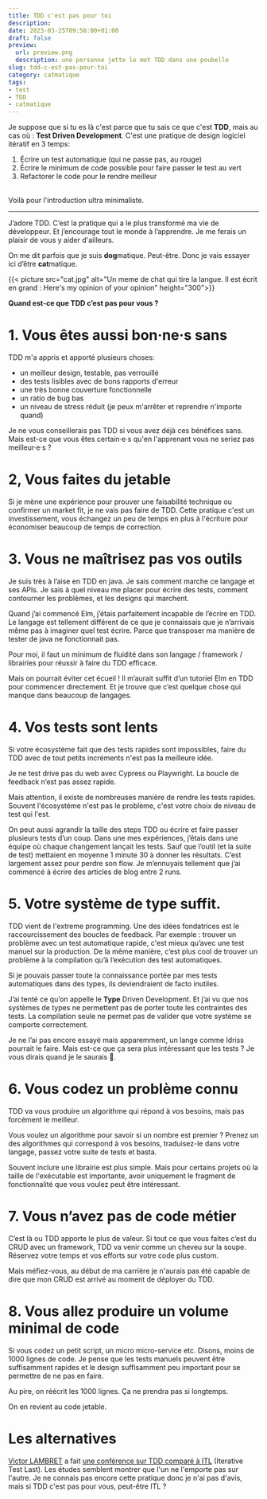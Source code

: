 ```yaml
---
title: TDD c'est pas pour toi
description: 
date: 2023-03-25T09:58:00+01:00
draft: false
preview:
  url: preview.png
  description: une personne jette le mot TDD dans une poubelle
slug: tdd-c-est-pas-pour-toi
category: catmatique
tags:
- test
- TDD
- catmatique
---
```


Je suppose que si tu es là c'est parce que tu sais ce que c'est __TDD__, mais au cas où : __Test Driven Development__. C'est une pratique de design logiciel itératif en 3 temps:
1. Écrire un test automatique (qui ne passe pas, au rouge)
2. Écrire le minimum de code possible pour faire passer le test au vert
3. Refactorer le code pour le rendre meilleur  
  
<br>
Voilà pour l'introduction ultra minimaliste.

----------------------------------------

J’adore TDD. C’est la pratique qui a le plus transformé ma vie de développeur. Et j’encourage tout le monde à l’apprendre. Je me ferais un plaisir de vous y aider d'ailleurs. 

On me dit parfois que je suis <strong>dog</strong>matique. Peut-être. Donc je vais essayer ici d’être <strong>cat</strong>matique.

{{< picture src="cat.jpg" alt="Un meme de chat qui tire la langue. Il est écrit en grand : Here's my opinion of your opinion" height="300">}}  

__Quand est-ce que TDD c’est pas pour vous ?__

# 1. Vous êtes aussi bon·ne·s sans
TDD m'a appris et apporté plusieurs choses:
- un meilleur design, testable, pas verrouillé
- des tests lisibles avec de bons rapports d'erreur
- une très bonne couverture fonctionnelle
- un ratio de bug bas
- un niveau de stress réduit (je peux m'arrêter et reprendre n'importe quand)

Je ne vous conseillerais pas TDD si vous avez déjà ces bénéfices sans. Mais est-ce que vous êtes certain·e·s qu'en l'apprenant vous ne seriez pas meilleur·e·s ?

# 2, Vous faites du jetable
Si je mène une expérience pour prouver une faisabilité technique ou confirmer un market fit, je ne vais pas faire de TDD. Cette pratique c'est un investissement, vous échangez un peu de temps en plus à l'écriture pour économiser beaucoup de temps de correction. 

# 3. Vous ne maîtrisez pas vos outils 
Je suis très à l’aise en TDD en java. Je sais comment marche ce langage et ses APIs. Je sais à quel niveau me placer pour écrire des tests, comment contourner les problèmes, et les designs qui marchent. 

Quand j’ai commencé Elm, j’étais parfaitement incapable de l’écrire en TDD. Le langage est tellement différent de ce que je connaissais que je n’arrivais même pas à imaginer quel test écrire. Parce que transposer ma manière de tester de java ne fonctionnait pas. 

Pour moi, il faut un minimum de fluidité dans son langage / framework / librairies pour réussir à faire du TDD efficace. 

Mais on pourrait éviter cet écueil ! Il m’aurait suffit d’un tutoriel Elm en TDD pour commencer directement. Et je trouve que c’est quelque chose qui manque dans beaucoup de langages. 

# 4. Vos tests sont lents
Si votre écosystème fait que des tests rapides sont impossibles, faire du TDD avec de tout petits incréments n'est pas la meilleure idée.

Je ne test drive pas du web avec Cypress ou Playwright. La boucle de feedback n’est pas assez rapide. 

Mais attention, il existe de nombreuses manière de rendre les tests rapides. Souvent l'écosystème n'est pas le problème, c'est votre choix de niveau de test qui l'est.

On peut aussi agrandir la taille des steps TDD ou écrire et faire passer plusieurs tests d’un coup. Dans une mes expériences, j’étais dans une équipe où chaque changement lançait les tests. Sauf que l’outil (et la suite de test) mettaient en moyenne 1 minute 30 à donner les résultats. C’est largement assez pour perdre son flow. Je m’ennuyais tellement que j’ai commencé à écrire des articles de blog entre 2 runs. 
# 5. Votre système de type suffit. 
TDD vient de l'extreme programming. Une des idées fondatrices est le raccourcissement des boucles de feedback. Par exemple : trouver un problème avec un test automatique rapide, c'est mieux qu’avec une test manuel sur la production. De la même manière, c’est plus cool de trouver un problème à la compilation qu’à l’exécution des test automatiques. 

Si je pouvais passer toute la connaissance portée par mes tests automatiques dans des types, ils deviendraient de facto inutiles. 

J’ai tenté ce qu’on appelle le __Type__ Driven Development. Et j’ai vu que nos systèmes de types ne permettent pas de porter toute les contraintes des tests. La compilation seule ne permet pas de valider que votre système se comporte correctement. 

Je ne l’ai pas encore essayé mais apparemment, un lange comme Idriss pourrait le faire. Mais est-ce que ça sera plus intéressant que les tests ? Je vous dirais quand je le saurais 🤣.

# 6. Vous codez un problème connu
TDD va vous produire un algorithme qui répond à vos besoins, mais pas forcément le meilleur. 

Vous voulez un algorithme pour savoir si un nombre est premier ? Prenez un des algorithmes qui correspond à vos besoins, traduisez-le dans votre langage, passez votre suite de tests et basta.

Souvent inclure une librairie est plus simple. Mais pour certains projets où la taille de l'exécutable est importante, avoir uniquement le fragment de fonctionnalité que vous voulez peut être intéressant.

# 7. Vous n’avez pas de code métier
C’est là ou TDD apporte le plus de valeur. Si tout ce que vous faites c’est du CRUD avec un framework, TDD va venir comme un cheveu sur la soupe. Réservez votre temps et vos efforts sur votre code plus custom. 

Mais méfiez-vous, au début de ma carrière je n'aurais pas été capable de dire que mon CRUD est arrivé au moment de déployer du TDD.

# 8. Vous allez produire un volume minimal de code
Si vous codez un petit script, un micro micro-service etc. Disons, moins de 1000 lignes de code. Je pense que les tests manuels peuvent être suffisamment rapides et le design suffisamment peu important pour se permettre de ne pas en faire. 

Au pire, on réécrit les 1000 lignes. Ça ne prendra pas si longtemps. 

On en revient au code jetable.

# Les alternatives
[Victor LAMBRET](https://www.linkedin.com/in/victor-lambret-5218b9b2/) a fait [une conférence sur TDD comparé à ITL](https://www.youtube.com/watch?v=Ddarw3wUXQY) (Iterative Test Last). Les études semblent montrer que l'un ne l'emporte pas sur l'autre. Je ne connais pas encore cette pratique donc je n'ai pas d'avis, mais si TDD c'est pas pour vous, peut-être ITL ? 